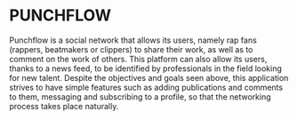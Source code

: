 # PUNCHFLOW

Punchflow is a social network that allows its users, namely rap fans (rappers, beatmakers or clippers) to share their work, as well as to comment on the work of others. This platform can also allow its users, thanks to a news feed, to be identified by professionals in the field looking for new talent. Despite the objectives and goals seen above, this application strives to have simple features such as adding publications and comments to them, messaging and subscribing to a profile, so that the networking process takes place naturally.